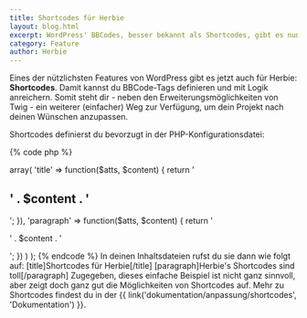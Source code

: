 ```yaml
---
title: Shortcodes für Herbie
layout: blog.html
excerpt: WordPress' BBCodes, besser bekannt als Shortcodes, gibt es nun auch für Herbie. Damit kann man Herbie einfach um eigene Tags erweitern und mit Logik anreichern.
category: Feature
author: Herbie
---
```


Eines der nützlichsten Features von WordPress gibt es jetzt auch für Herbie:
**Shortcodes**. Damit kannst du BBCode-Tags definieren und mit Logik anreichern.
Somit steht dir - neben den Erweiterungsmöglichkeiten von Twig - ein weiterer
(einfacher) Weg zur Verfügung, um dein Projekt nach deinen Wünschen anzupassen.

Shortcodes definierst du bevorzugt in der PHP-Konfigurationsdatei:

{% code php %}
<?php
return array(
    'shortcodes' => array(
        'title' => function($atts, $content) {
            return '<h2>' . $content . '</h2>';
        }),
        'paragraph' => function($atts, $content) {
            return '<p>' . $content . '</p>';
        })
    )
);
{% endcode %}

In deinen Inhaltsdateien rufst du sie dann wie folgt auf:

    [title]Shortcodes für Herbie[/title]
    [paragraph]Herbie's Shortcodes sind toll[/paragraph]

Zugegeben, dieses einfache Beispiel ist nicht ganz sinnvoll, aber zeigt doch
ganz gut die Möglichkeiten von Shortcodes auf.

Mehr zu Shortcodes findest du in der {{ link('dokumentation/anpassung/shortcodes', 'Dokumentation') }}.

